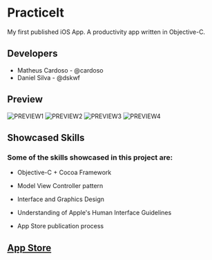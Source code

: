 # PracticeIt
My first published iOS App. A productivity app written in Objective-C.

## Developers
* Matheus Cardoso - @cardoso
* Daniel Silva - @dskwf

## Preview
![PREVIEW1](https://github.com/matheusmcardoso/PracticeIt/blob/master/media/00_createpractices.jpeg) ![PREVIEW2](https://github.com/matheusmcardoso/PracticeIt/blob/master/media/01_practices.jpeg)
![PREVIEW3](https://github.com/matheusmcardoso/PracticeIt/blob/master/media/02_createtasks.jpeg)
![PREVIEW4](https://github.com/matheusmcardoso/PracticeIt/blob/master/media/03_tasks.jpeg)


## Showcased Skills
### Some of the skills showcased in this project are:

* Objective-C + Cocoa Framework

* Model View Controller pattern

* Interface and Graphics Design

* Understanding of Apple's Human Interface Guidelines

* App Store publication process

## [App Store](https://itunes.apple.com/us/app/practiceit/id1118984457?mt=8)
